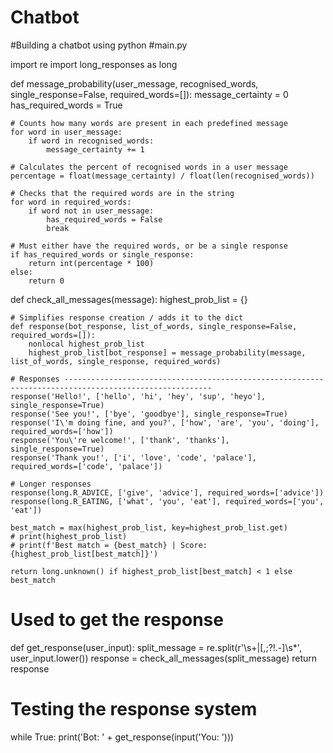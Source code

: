 # Chatbot
#Building a chatbot using python
#main.py

import re
import long_responses as long


def message_probability(user_message, recognised_words, single_response=False, required_words=[]):
    message_certainty = 0
    has_required_words = True

    # Counts how many words are present in each predefined message
    for word in user_message:
        if word in recognised_words:
            message_certainty += 1

    # Calculates the percent of recognised words in a user message
    percentage = float(message_certainty) / float(len(recognised_words))

    # Checks that the required words are in the string
    for word in required_words:
        if word not in user_message:
            has_required_words = False
            break

    # Must either have the required words, or be a single response
    if has_required_words or single_response:
        return int(percentage * 100)
    else:
        return 0


def check_all_messages(message):
    highest_prob_list = {}

    # Simplifies response creation / adds it to the dict
    def response(bot_response, list_of_words, single_response=False, required_words=[]):
        nonlocal highest_prob_list
        highest_prob_list[bot_response] = message_probability(message, list_of_words, single_response, required_words)

    # Responses -------------------------------------------------------------------------------------------------------
    response('Hello!', ['hello', 'hi', 'hey', 'sup', 'heyo'], single_response=True)
    response('See you!', ['bye', 'goodbye'], single_response=True)
    response('I\'m doing fine, and you?', ['how', 'are', 'you', 'doing'], required_words=['how'])
    response('You\'re welcome!', ['thank', 'thanks'], single_response=True)
    response('Thank you!', ['i', 'love', 'code', 'palace'], required_words=['code', 'palace'])

    # Longer responses
    response(long.R_ADVICE, ['give', 'advice'], required_words=['advice'])
    response(long.R_EATING, ['what', 'you', 'eat'], required_words=['you', 'eat'])

    best_match = max(highest_prob_list, key=highest_prob_list.get)
    # print(highest_prob_list)
    # print(f'Best match = {best_match} | Score: {highest_prob_list[best_match]}')

    return long.unknown() if highest_prob_list[best_match] < 1 else best_match


# Used to get the response
def get_response(user_input):
    split_message = re.split(r'\s+|[,;?!.-]\s*', user_input.lower())
    response = check_all_messages(split_message)
    return response


# Testing the response system
while True:
    print('Bot: ' + get_response(input('You: ')))
